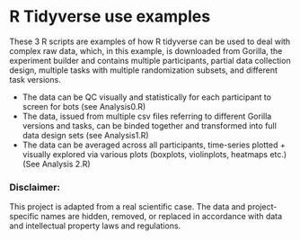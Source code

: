 # R Tidyverse use examples
These 3 R scripts are examples of how R tidyverse can be used to deal with complex raw data, which, in this example, is downloaded from Gorilla, the experiment builder and contains multiple participants, partial data collection design, multiple tasks with multiple randomization subsets, and different task versions. 
- The data can be QC visually and statistically for each participant to screen for bots (see Analysis0.R)
- The data, issued from multiple csv files referring to different Gorilla versions and tasks, can be binded together and transformed into full data design sets (see Analysis1.R)
- The data can be averaged across all participants, time-series plotted + visually explored via various plots (boxplots, violinplots, heatmaps etc.) (See Analysis 2.R)




### Disclaimer: 
This project is adapted from a real scientific case. 
The data and  project-specific names are hidden, removed, or replaced in accordance with data and intellectual property laws and regulations. 
